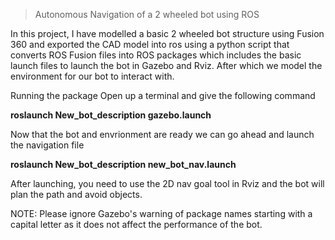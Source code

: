 >Autonomous Navigation of a 2 wheeled bot using ROS 

In this project, I have modelled a basic 2 wheeled bot structure using Fusion 360 and exported the CAD model into ros using a python script that converts ROS Fusion files into ROS packages which includes the basic launch files to launch the bot in Gazebo and Rviz. After which we model the environment for our bot to interact with.


Running the package 
Open up a terminal and give the following command

**roslaunch New_bot_description gazebo.launch**

Now that the bot and envrionment are ready we can go ahead and launch the navigation file

**roslaunch New_bot_description new_bot_nav.launch**

After launching, you need to use the 2D nav goal tool in Rviz and the bot will plan the path and avoid objects. 

NOTE: Please ignore Gazebo's warning of package names starting with a capital letter as it does not affect the performance of the bot. 

